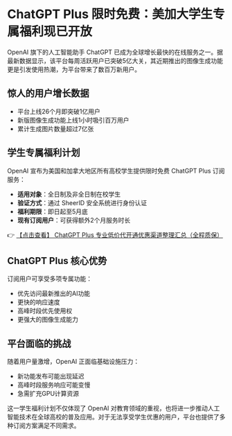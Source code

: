 # ChatGPT Plus 限时免费：美加大学生专属福利现已开放

OpenAI 旗下的人工智能助手 ChatGPT 已成为全球增长最快的在线服务之一。据最新数据显示，该平台每周活跃用户已突破5亿大关，其近期推出的图像生成功能更是引发使用热潮，为平台带来了数百万新用户。

## 惊人的用户增长数据

- 平台上线26个月即突破1亿用户
- 新版图像生成功能上线1小时吸引百万用户
- 累计生成图片数量超过7亿张

## 学生专属福利计划

OpenAI 宣布为美国和加拿大地区所有高校学生提供限时免费 ChatGPT Plus 订阅服务：

- **适用对象**：全日制及非全日制在校学生
- **验证方式**：通过 SheerID 安全系统进行身份认证
- **福利期限**：即日起至5月底
- **现有订阅用户**：可获得额外2个月服务时长

👉 [【点击查看】 ChatGPT Plus 专业低价代开通优惠渠道整理汇总（全程质保）](https://bit.ly/DaiKai)

## ChatGPT Plus 核心优势

订阅用户可享受多项专属功能：
- 优先访问最新推出的AI功能
- 更快的响应速度
- 高峰时段优先使用权
- 更强大的图像生成能力

## 平台面临的挑战

随着用户量激增，OpenAI 正面临基础设施压力：
- 新功能发布可能出现延迟
- 高峰时段服务响应可能变慢
- 急需扩充GPU计算资源

这一学生福利计划不仅体现了 OpenAI 对教育领域的重视，也将进一步推动人工智能技术在全球高校的普及应用。对于无法享受学生优惠的用户，平台也提供了多种订阅方案满足不同需求。